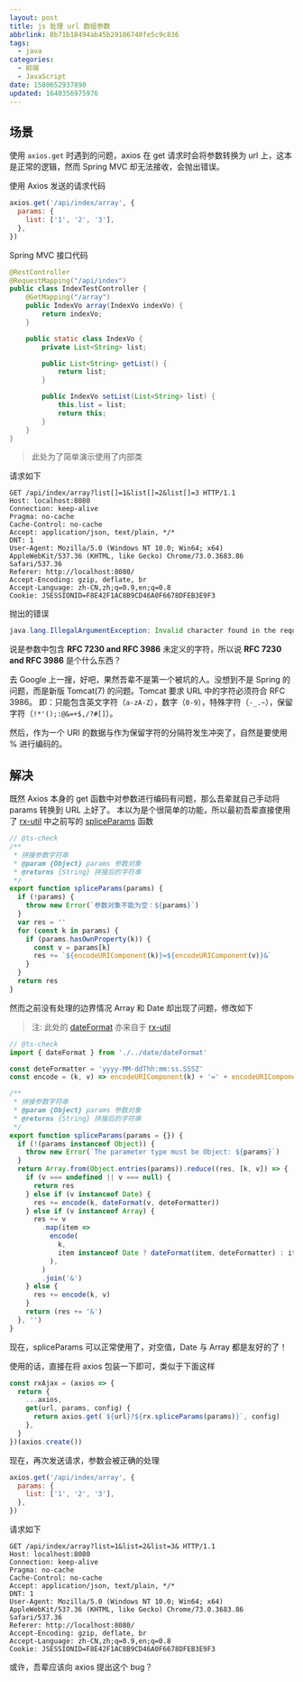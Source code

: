 ```yaml
---
layout: post
title: js 处理 url 数组参数
abbrlink: 8b71b18494ab45b29106740fe5c9c836
tags:
  - java
categories:
  - 前端
  - JavaScript
date: 1580652937890
updated: 1640356975976
---
```


## 场景

使用 `axios.get` 时遇到的问题，axios 在 get 请求时会将参数转换为 url 上，这本是正常的逻辑，然而 Spring MVC 却无法接收，会抛出错误。

使用 Axios 发送的请求代码

```js
axios.get('/api/index/array', {
  params: {
    list: ['1', '2', '3'],
  },
})
```

Spring MVC 接口代码

```java
@RestController
@RequestMapping("/api/index")
public class IndexTestController {
    @GetMapping("/array")
    public IndexVo array(IndexVo indexVo) {
        return indexVo;
    }

    public static class IndexVo {
        private List<String> list;

        public List<String> getList() {
            return list;
        }

        public IndexVo setList(List<String> list) {
            this.list = list;
            return this;
        }
    }
}
```

> 此处为了简单演示使用了内部类

请求如下

```http
GET /api/index/array?list[]=1&list[]=2&list[]=3 HTTP/1.1
Host: localhost:8080
Connection: keep-alive
Pragma: no-cache
Cache-Control: no-cache
Accept: application/json, text/plain, */*
DNT: 1
User-Agent: Mozilla/5.0 (Windows NT 10.0; Win64; x64) AppleWebKit/537.36 (KHTML, like Gecko) Chrome/73.0.3683.86 Safari/537.36
Referer: http://localhost:8080/
Accept-Encoding: gzip, deflate, br
Accept-Language: zh-CN,zh;q=0.9,en;q=0.8
Cookie: JSESSIONID=F8E42F1AC8B9CD46A0F6678DFEB3E9F3
```

抛出的错误

```java
java.lang.IllegalArgumentException: Invalid character found in the request target. The valid characters are defined in RFC 7230 and RFC 3986
```

说是参数中包含 **RFC 7230 and RFC 3986** 未定义的字符，所以说 **RFC 7230 and RFC 3986** 是个什么东西？

去 Google 上一搜，好吧，果然吾辈不是第一个被坑的人。没想到不是 Spring 的问题，而是新版 Tomcat(7) 的问题。Tomcat 要求 URL 中的字符必须符合 RFC 3986。
即：只能包含英文字符（`a-zA-Z`），数字（`0-9`），特殊字符（`-_.~`），保留字符（`!*'();:@&=+$,/?#[]`）。

然后，作为一个 URI 的数据与作为保留字符的分隔符发生冲突了，自然是要使用 % 进行编码的。

## 解决

既然 Axios 本身的 get 函数中对参数进行编码有问题，那么吾辈就自己手动将 params 转换到 URL 上好了。
本以为是个很简单的功能，所以最初吾辈直接使用了 [rx-util](https://github.com/rxliuli/rx-util) 中之前写的 [spliceParams](https://rx-util.rxliuli.com/function/index.html#static-function-spliceParams) 函数

```js
// @ts-check
/**
 * 拼接参数字符串
 * @param {Object} params 参数对象
 * @returns {String} 拼接后的字符串
 */
export function spliceParams(params) {
  if (!params) {
    throw new Error(`参数对象不能为空：${params}`)
  }
  var res = ''
  for (const k in params) {
    if (params.hasOwnProperty(k)) {
      const v = params[k]
      res += `${encodeURIComponent(k)}=${encodeURIComponent(v)}&`
    }
  }
  return res
}
```

然而之前没有处理的边界情况 Array 和 Date 却出现了问题，修改如下

> 注: 此处的 [dateFormat](https://rx-util.rxliuli.com/function/index.html#static-function-dateFormat) 亦来自于 [rx-util](https://github.com/rxliuli/rx-util)

```js
// @ts-check
import { dateFormat } from './../date/dateFormat'

const deteFormatter = 'yyyy-MM-ddThh:mm:ss.SSSZ'
const encode = (k, v) => encodeURIComponent(k) + '=' + encodeURIComponent(v)

/**
 * 拼接参数字符串
 * @param {Object} params 参数对象
 * @returns {String} 拼接后的字符串
 */
export function spliceParams(params = {}) {
  if (!(params instanceof Object)) {
    throw new Error(`The parameter type must be Object: ${params}`)
  }
  return Array.from(Object.entries(params)).reduce((res, [k, v]) => {
    if (v === undefined || v === null) {
      return res
    } else if (v instanceof Date) {
      res += encode(k, dateFormat(v, deteFormatter))
    } else if (v instanceof Array) {
      res += v
        .map(item =>
          encode(
            k,
            item instanceof Date ? dateFormat(item, deteFormatter) : item,
          ),
        )
        .join('&')
    } else {
      res += encode(k, v)
    }
    return (res += '&')
  }, '')
}
```

现在，spliceParams 可以正常使用了，对空值，Date 与 Array 都是友好的了！

使用的话，直接在将 axios 包装一下即可，类似于下面这样

```js
const rxAjax = (axios => {
  return {
    ...axios,
    get(url, params, config) {
      return axios.get(`${url}?${rx.spliceParams(params)}`, config)
    },
  }
})(axios.create())
```

现在，再次发送请求，参数会被正确的处理

```js
axios.get('/api/index/array', {
  params: {
    list: ['1', '2', '3'],
  },
})
```

请求如下

```http
GET /api/index/array?list=1&list=2&list=3& HTTP/1.1
Host: localhost:8080
Connection: keep-alive
Pragma: no-cache
Cache-Control: no-cache
Accept: application/json, text/plain, */*
DNT: 1
User-Agent: Mozilla/5.0 (Windows NT 10.0; Win64; x64) AppleWebKit/537.36 (KHTML, like Gecko) Chrome/73.0.3683.86 Safari/537.36
Referer: http://localhost:8080/
Accept-Encoding: gzip, deflate, br
Accept-Language: zh-CN,zh;q=0.9,en;q=0.8
Cookie: JSESSIONID=F8E42F1AC8B9CD46A0F6678DFEB3E9F3
```

或许，吾辈应该向 axios 提出这个 bug？
